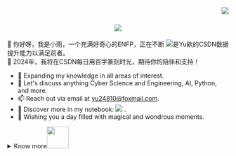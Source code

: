 <!--
**lightrain-a/lightrain-a** is a ✨ _special_ ✨ repository because its `README.md` (this file) appears on your GitHub profile.

Here are some ideas to get you started:

- 🔭 I’m currently working on ...
- 🌱 I’m currently learning ...
- 👯 I’m looking to collaborate on ...
- 🤔 I’m looking for help with ...
- 💬 Ask me about ...
- 📫 How to reach me: ...
- 😄 Pronouns: ...
- ⚡ Fun fact: ...
![](https://stats.justsong.cn/api/csdn?id=WTYuong&theme=light&lang=zh-CN)
<img align="right" src="https://visitor-badge.laobi.icu/badge?page_id=salesp07.salesp07" />
-->

<img align="right" src="https://visitor-badge.laobi.icu/badge?page_id=lightrain-a.lightrain-a" />
<h1 align="center">
    <img src="https://readme-typing-svg.herokuapp.com/?font=Righteous&size=35&center=true&vCenter=true&width=500&height=70&duration=4000&lines=Hi+There!+👋+I'm+是+Yu+欸;" />
</h1>


<img src="https://stats.justsong.cn/api/csdn?id=WTYuong&theme=light" alt="是Yu欸的CSDN数据" style="zoom:100%;" align="right"/>

🌈 你好呀，我是小雨，一个充满好奇心的ENFP，正在不断提升能力以满足前者。 <br />
🌌 2024年，我将在CSDN每日用百字篆刻时光，期待你的陪伴和支持！  <br />
- 🌱 Expanding my knowledge in all areas of interest.
- 💬 Let's discuss anything Cyber Science and Engineering, AI, Python, and more.
- 📫 Reach out via email at yu24810@foxmail.com.
- 🔭 Discover more in my notebook: <a href="https://blog.csdn.net/WTYuong/"><img src="https://img.shields.io/badge/CSDN-blog-c32136" /></a> .
- 🌟 Wishing you a day filled with magical and wondrous moments.


<details>
 <summary>Know more<img src="https://media.giphy.com/media/mGcNjsfWAjY5AEZNw6/giphy.gif" width="50"></summary>

<h2 align="left">📃 Recent Blog:</h2> 
<img align="right" width="88" src="https://cdn.jsdelivr.net/gh/sun0225SUN/sun0225SUN/assets/images/artist.png" />

- [四年旅程，一路成长——小雨的创作纪念日](https://blog.csdn.net/wtyuong/article/details/137229014?spm=1001.2014.3001.5502) -2024-04-01
- [量子计算与量子密码（入门级-少图版）](https://blog.csdn.net/wtyuong/article/details/134120083?spm=1001.2014.3001.5502) -2024-03-07
- [【网安AIGC专题】46篇前沿代码大模型论文、24篇论文阅读笔记汇总](https://blog.csdn.net/wtyuong/article/details/134650727?spm=1001.2014.3001.5502) -2024-02-06


  <h2 align="left">📈 GitHub Activity Graph:</h2> 
<table border=0>
  <tr>
    <td><img src="https://github-readme-stats.vercel.app/api?username=lightrain-a&show_icons=true&count_private=true&theme=vue-light&hide_border=true" alt="lightrain-a's GitHub stats" style="zoom:100%;" align="left"/></td>
    <td><img src="https://github-readme-streak-stats.herokuapp.com/?user=lightrain-a"></img></td>
  </tr>
</table>

[![](https://github-readme-stats.vercel.app/api/top-langs/?username=lightrain-a&layout=compact)](https://github.com/anuraghazra/github-readme-stats)

